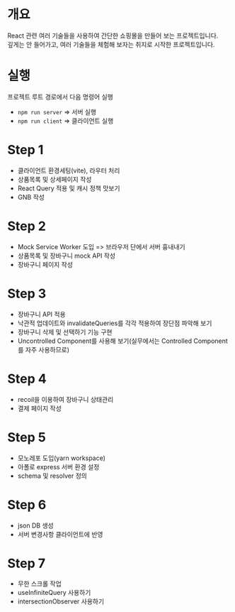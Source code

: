 # 개요
React 관련 여러 기술들을 사용하여 간단한 쇼핑몰을 만들어 보는 프로젝트입니다.   
깊게는 안 들어가고, 여러 기술들을 체험해 보자는 취지로 시작한 프로젝트입니다.   
   
# 실행
프로젝트 루트 경로에서 다음 명령어 실행   
- `npm run server` => 서버 실행
- `npm run client` => 클라이언트 실행   
   
# Step 1
- 클라이언트 환경세팅(vite), 라우터 처리
- 상품목록 및 상세페이지 작성
- React Query 적용 및 캐시 정책 맛보기
- GNB 작성   
   
# Step 2
- Mock Service Worker 도입 => 브라우저 단에서 서버 흉내내기
- 상품목록 및 장바구니 mock API 작성
- 장바구니 페이지 작성   
   
# Step 3
- 장바구니 API 적용
- 낙관적 업데이트와 invalidateQueries를 각각 적용하여 장단점 파악해 보기
- 장바구니 삭제 및 선택하기 기능 구현
- Uncontrolled Component를 사용해 보기(실무에서는 Controlled Component를 자주 사용하므로)   
   
# Step 4
- recoil을 이용하여 장바구니 상태관리
- 결제 페이지 작성   
   
# Step 5
- 모노레포 도입(yarn workspace)
- 아폴로 express 서버 환경 설정
- schema 및 resolver 정의   
   
# Step 6
- json DB 생성
- 서버 변경사항 클라이언트에 반영   
   
# Step 7
- 무한 스크롤 작업
- useInfiniteQuery 사용하기
- intersectionObserver 사용하기